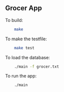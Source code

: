 Grocer App
---

To build:

```bash
    make
```

To make the testfile:

```bash
    make test
```

To load the database:

```bash
    ./main -f grocer.txt
```

To run the app:

```bash
    ./main
```
